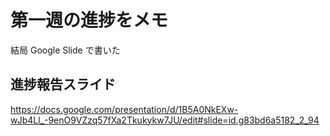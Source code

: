 # 第一週の進捗をメモ

結局 Google Slide で書いた

## 進捗報告スライド
https://docs.google.com/presentation/d/1B5A0NkEXw-wJb4Ll_-9enO9VZzq57fXa2Tkukykw7JU/edit#slide=id.g83bd6a5182_2_94

